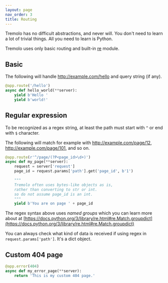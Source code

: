 ```yaml
---
layout: page
nav_order: 3
title: Routing
---
```


Tremolo has no difficult abstractions, and never will. You don't need to learn a lot of trivial things. All you need to learn is Python.

Tremolo uses only basic routing and built-in [re](https://docs.python.org/3/library/re.html) module.

## Basic
The following will handle
http://example.com/hello and query string (if any).

```python
@app.route('/hello')
async def hello_world(**server):
    yield b'Hello '
    yield b'world!'
```

## Regular expression
To be recognized as a regex string, at least the path must start with `^` or end with `$` character.

The following will match for example with http://example.com/page/12, http://example.com/page/101, and so on.

```python
@app.route(r'^/page/(?P<page_id>\d+)')
async def my_page(**server):
    request = server['request']
    page_id = request.params['path'].get('page_id', b'1')

    """
    Tremolo often uses bytes-like objects as is,
    rather than converting to str or int.
    so do not assume page_id is an int.
    """
    yield b'You are on page ' + page_id
```

The regex syntax above uses *named groups* which you can learn more about at [https://docs.python.org/3/library/re.html#re.Match.groupdict](https://docs.python.org/3/library/re.html#re.Match.groupdict)

You can always check what kind of data is received if using regex in `request.params['path']`. It's a dict object.

## Custom 404 page
```python
@app.error(404)
async def my_error_page(**server):
    return 'This is my custom 404 page.'
```
 
